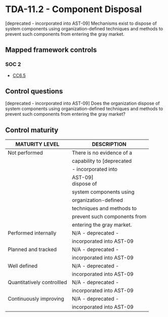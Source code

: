 # TDA-11.2 - Component Disposal
[deprecated - incorporated into AST-09]
Mechanisms exist to dispose of system components using organization-defined techniques and methods to prevent such components from entering the gray market. 
## Mapped framework controls
### SOC 2
- [CC6.5](../soc2/cc65.md)
## Control questions
[deprecated - incorporated into AST-09]
Does the organization dispose of system components using organization-defined techniques and methods to prevent such components from entering the gray market? 
## Control maturity
|       MATURITY LEVEL       |          DESCRIPTION           |
|----------------------------|--------------------------------|
| Not performed              | There is no evidence of a      |
|                            | capability to [deprecated      |
|                            | - incorporated into            |
|                            | AST-09]<br>dispose of          |
|                            | system components using        |
|                            | organization-defined           |
|                            | techniques and methods to      |
|                            | prevent such components from   |
|                            | entering the gray market.      |
| Performed internally       | N/A - deprecated -             |
|                            | incorporated into AST-09       |
| Planned and tracked        | N/A - deprecated -             |
|                            | incorporated into AST-09       |
| Well defined               | N/A - deprecated -             |
|                            | incorporated into AST-09       |
| Quantitatively controllled | N/A - deprecated -             |
|                            | incorporated into AST-09       |
| Continuously improving     | N/A - deprecated -             |
|                            | incorporated into AST-09       |
